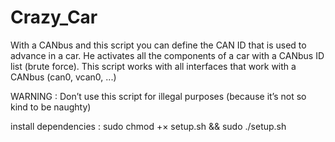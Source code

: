 # Crazy_Car
With a CANbus and this script you can define the CAN ID that is used to advance in a car. He activates all the components of a car with a CANbus ID list (brute force). This script works with all interfaces that work with a CANbus (can0, vcan0, ...)

WARNING : Don’t use this script for illegal purposes (because it’s not so kind to be naughty)

install dependencies :
sudo chmod +× setup.sh && sudo ./setup.sh
